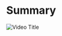 # Summary

![Video Title](https://github.com/dystaSatria/Vuejs/assets/87264688/479e37ab-3975-4a50-982d-24fd038e73ee)

